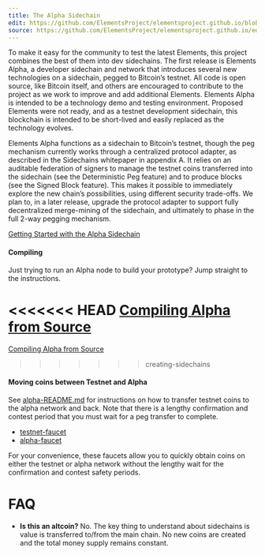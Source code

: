```yaml
---
title: The Alpha Sidechain
edit: https://github.com/ElementsProject/elementsproject.github.io/blob/master/source/sidechains/alpha/index.md
source: https://github.com/ElementsProject/elementsproject.github.io/edit/master/source/sidechains/alpha/index.md
---
```


To make it easy for the community to test the latest Elements, this project
combines the best of them into dev sidechains.  The first release is Elements
Alpha, a developer sidechain and network that introduces several new
technologies on a sidechain, pegged to Bitcoin’s testnet. All code is open
source, like Bitcoin itself, and others are encouraged to contribute to the
project as we work to improve and add additional Elements.  Elements Alpha is
intended to be a technology demo and testing environment.  Proposed Elements
were not ready, and as a testnet development sidechain, this blockchain is
intended to be short-lived and easily replaced as the technology evolves.

Elements Alpha functions as a sidechain to Bitcoin’s testnet, though the peg
mechanism currently works through a centralized protocol adapter, as described
in the Sidechains whitepaper in appendix A. It relies on an auditable federation
of signers to manage the testnet coins transferred into the sidechain (see the
Deterministic Peg feature) and to produce blocks (see the Signed Block feature).
This makes it possible to immediately explore the new chain’s possibilities,
using different security trade-offs. We plan to, in a later release, upgrade the
protocol adapter to support fully decentralized merge-mining of the sidechain,
and ultimately to phase in the full 2-way pegging  mechanism.

<a href="/sidechains/alpha/getting-started.html" class="ui button huge right floated primary">Getting Started with the Alpha Sidechain<i class="icon chevron right"></i></a>

<div style="clear: both;"></div>

#### Compiling
Just trying to run an Alpha node to build your prototype?  Jump straight to the
instructions.

<<<<<<< HEAD
<a href="/sidechains/alpha/building.html" class="ui button fluid floated primary">Compiling Alpha from Source<i class="icon chevron right"></i></a>
=======
<a href="/sidechains/alpha/compiling.html" class="ui button fluid floated primary">Compiling Alpha from Source<i class="icon chevron right"></i></a>
>>>>>>> creating-sidechains

<div style="clear: both;"></div>

#### Moving coins between Testnet and Alpha
See [alpha-README.md](https://github.com/ElementsProject/elements/blob/alpha/alpha-README.md) for instructions on how to transfer testnet coins to the alpha network and back.  Note that there is a lengthy confirmation and contest period that you must wait for a peg transfer to complete.

* [testnet-faucet](https://testnet-faucet.elementsproject.org/)
* [alpha-faucet](https://alpha-faucet.elementsproject.org/)

For your convenience, these faucets allow you to quickly obtain coins on either the testnet or alpha network without the lengthy wait for the confirmation and contest safety periods.

# FAQ
* **Is this an altcoin?**   No.  The key thing to understand about sidechains is value is transferred to/from the main chain.  No new coins are created and the total money supply remains constant.

[elements-github]: https://github.com/ElementsProject/elements
[compiling]: /sidechains/alpha/compiling.html
